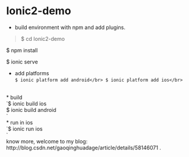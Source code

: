 # Ionic2-demo
* build environment with npm and add plugins.</br>
> $ cd Ionic2-demo

$ npm install

$ ionic serve   
* add platforms</br>
`$ ionic platform add android</br>
$ ionic platform add ios</br>`
</br>
* build</br>
`$ ionic build ios</br>
$ ionic build android</br>`
</br>
* run in ios</br>
`$ ionic run ios</br>`
</br>
know more, welcome to my blog: http://blog.csdn.net/gaoqinghuadage/article/details/58146071 .
